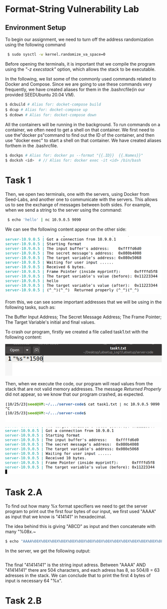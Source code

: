 # Format-String Vulnerability Lab

## Environment Setup

To begin our assignment, we need to turn off the address randomization using the following command

```bash
 $ sudo sysctl -w kernel.randomize_va_space=0
 ```

Before opening the terminals, it is important that we compile the program using the *"-z execstack"* option, which allows the stack to be executable.

In the following, we list some of the commonly used commands related to Docker and Compose. Since we are going to use these commands very frequently, we have created aliases for them in the .bashrcfile(in our provided SEEDUbuntu 20.04 VM).

```bash
$ dcbuild # Alias for: docket-compose build
$ dcup # Alias for: docket-compose up
$ dcdown # Alias for: docket-compose down
```

All the containers will be running in the background.  To run commands on a container, we often need to get a shell on that container.  We first need to use the"docker ps"command to find out the ID of the container, and then use "docker exec" to start a shell on that container. We have created aliases forthem in the .bashrcfile.

```bash
$ dockps # Alias for: docker ps --format "{{.ID}}  {{.Names}}"
$ docksh <id>  # // Alias for: docker exec -it <id> /bin/bash
```


# Task 1

Then, we open two terminals, one with the servers, using Docker from Seed-Labs, and another one to communicate with the servers. This allows us to see the exchange of messages between both sides. For example, when we send a string to the server using the command:

```bash
 $ echo 'hello' | nc 10.9.0.5 9090
 ```

We can see the following content appear on the other side:

![Message_setup](../docs/week7/task1_3.png)

From this, we can see some important addresses that we will be using in the following tasks, such as:

The Buffer Input Address;
The Secret Message Address;
The Frame Pointer;
The Target Variable's initial and final values.


To crash our program, firstly we created a file called task1.txt with the following content:

![CrashProg_Code](../docs/week7/task1_code.png)

Then, when we execute the code, our program will read values from the stack that are not valid memory addresses. The message *Returned Properly* did not appear, so we know that our program crashed, as expected.

![Crash_1](../docs/week7/task1.png)

![Crash_2](../docs/week7/task1_2.png)

# Task 2.A

To find out how many %x format specifiers we need to get the server program to print out the first four bytes of our input, we first used "AAAA" as input that we know is "414141" in hexadecimal.

The idea behind this is giving "ABCD" as input and then concatenate with many "%08x.~

```bash
$ echo "AAAA%08X%08X%08X%08X%08X%08X%08X%08X%08X%08X%08X%08X%08X%08X%08X%08X%08X%08X%08X%08X%08X%08X%08X%08X%08X%08X%08X%08X%08X%08X%08X%08X%08X%08X%08X%08X%08X%08X%08X%08X%08X%08X%08X%08X%08X%08X%08X%08X%08X%08X%08X%08X%08X%08X%08X%08X%08X%08X%08X%08X%08X%08X%08X%08X" | nc 10.9.0.5 9090
```

In the server, we get the following output:

```

```

The final "41414141" is the string input adress. Between "AAAA" AND "41414141" there are 504 characters, and each adress has 8, so 504/8 = 63 adresses in the stack. We can conclude that to print the first 4 bytes of input is necessary 64 "%x".

# Task 2.B